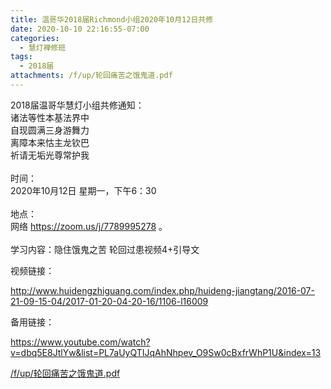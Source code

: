 ```yaml
---
title: 温哥华2018届Richmond小组2020年10月12日共修
date: 2020-10-10 22:16:55-07:00
categories:
  - 慧灯禅修班
tags:
  - 2018届
attachments: /f/up/轮回痛苦之饿鬼道.pdf
---
```

2018届温哥华慧灯小组共修通知：\
诸法等性本基法界中\
自现圆满三身游舞力\
离障本来怙主龙钦巴\
祈请无垢光尊常护我\
\
时间：\
2020年10月12日 星期一，下午6：30\
\
地点：\
网络 <https://zoom.us/j/7789995278> 。\
\
学习内容：隐住饿鬼之苦 轮回过患视频4+引导文

视频链接：
<!--StartFragment-->

<http://www.huidengzhiguang.com/index.php/huideng-jiangtang/2016-07-21-09-15-04/2017-01-20-04-20-16/1106-l16009>

<!--EndFragment-->

备用链接：

<!--StartFragment-->

<https://www.youtube.com/watch?v=dbq5E8JtlYw&list=PL7aUyQTIJqAhNhpev_O9Sw0cBxfrWhP1U&index=13>

[/f/up/轮回痛苦之饿鬼道.pdf](https://s3.ap-northeast-1.wasabisys.com/hdcx/hdv/f/up/轮回痛苦之饿鬼道.pdf)